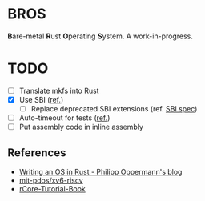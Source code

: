 # BROS

**B**are-metal **R**ust **O**perating **S**ystem.
A work-in-progress.

# TODO
* [ ] Translate mkfs into Rust
* [x] Use SBI ([ref.](https://riscv.org/wp-content/uploads/2019/12/Summit_bootflow.pdf))
  * [ ] Replace deprecated SBI extensions (ref. [SBI spec](https://github.com/riscv-non-isa/riscv-sbi-doc/blob/master/riscv-sbi.adoc))
* [ ] Auto-timeout for tests ([ref.](https://github.com/rust-lang/rfcs/issues/2798#issuecomment-552949300))
* [ ] Put assembly code in inline assembly

## References
* [Writing an OS in Rust - Philipp Oppermann's blog](https://os.phil-opp.com/)
* [mit-pdos/xv6-riscv](https://github.com/mit-pdos/xv6-riscv)
* [rCore-Tutorial-Book](https://rcore-os.cn/rCore-Tutorial-Book-v3)

